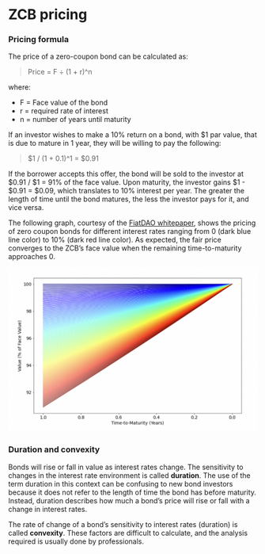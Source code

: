 # ZCB pricing

### Pricing formula

The price of a zero-coupon bond can be calculated as:

> Price = F ÷ (1 + r)^n

where:

* F = Face value of the bond
* r = required rate of interest
* n = number of years until maturity

If an investor wishes to make a 10% return on a bond, with $1 par value, that is due to mature in 1 year, they will be willing to pay the following:

> $1 / (1 + 0.1)^1 = $0.91

If the borrower accepts this offer, the bond will be sold to the investor at $0.91 / $1 = 91% of the face value. Upon maturity, the investor gains $1 - $0.91 = $0.09, which translates to 10% interest per year. The greater the length of time until the bond matures, the less the investor pays for it, and vice versa.

The following graph, courtesy of the [FiatDAO whitepaper](https://fiatdao.com/\_next/static/ee94825d84674d155ad1.pdf), shows the pricing of zero coupon bonds for different interest rates ranging from 0 (dark blue line color) to 10% (dark red line color). As expected, the fair price converges to the ZCB’s face value when the remaining time-to-maturity approaches 0.

![](<../../.gitbook/assets/image (42).png>)

### Duration and convexity

Bonds will rise or fall in value as interest rates change. The sensitivity to changes in the interest rate environment is called **duration**. The use of the term duration in this context can be confusing to new bond investors because it does not refer to the length of time the bond has before maturity. Instead, duration describes how much a bond’s price will rise or fall with a change in interest rates.

The rate of change of a bond’s sensitivity to interest rates (duration) is called **convexity**. These factors are difficult to calculate, and the analysis required is usually done by professionals.

